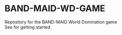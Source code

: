 # BAND-MAID-WD-GAME
Repository for the BAND-MAID World Domination game  
See <some link> for getting started
